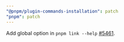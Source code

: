 ```yaml
---
"@pnpm/plugin-commands-installation": patch
"pnpm": patch
---
```


Add global option in `pnpm link --help` [#5461](https://github.com/pnpm/pnpm/pull/5461).
